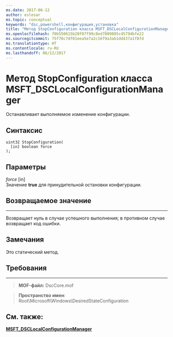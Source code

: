 ```yaml
---
ms.date: 2017-06-12
author: eslesar
ms.topic: conceptual
keywords: "dsc,powershell,конфигурация,установка"
title: "Метод StopConfiguration класса MSFT_DSCLocalConfigurationManager"
ms.openlocfilehash: f0b550615b20f07f99c8ed7009805c45794bfe22
ms.sourcegitcommit: 75f70c7df01eea5e7a2c16f9a3ab1dd437a1f8fd
ms.translationtype: HT
ms.contentlocale: ru-RU
ms.lasthandoff: 06/12/2017
---
```

<a id="stopconfiguration-method-of-the-msftdsclocalconfigurationmanager-class" class="xliff"></a>
# Метод StopConfiguration класса MSFT_DSCLocalConfigurationManager

Останавливает выполняемое изменение конфигурации.

<a id="syntax" class="xliff"></a>
Синтаксис
------

```mof
uint32 StopConfiguration(
  [in] boolean force
);
```

<a id="parameters" class="xliff"></a>
Параметры
----------

*force* \[in\]  
Значение **true** для принудительной остановки конфигурации.

<a id="return-value" class="xliff"></a>
## Возвращаемое значение
------------

Возвращает нуль в случае успешного выполнения; в противном случае возвращает код ошибки.

<a id="remarks" class="xliff"></a>
## Замечания

Это статический метод.

<a id="requirements" class="xliff"></a>
## Требования
------------
>**MOF-файл:** DscCore.mof

>**Пространство имен**: Root\Microsoft\Windows\DesiredStateConfiguration


<a id="see-also" class="xliff"></a>
## См. также:


[**MSFT_DSCLocalConfigurationManager**](msft-dsclocalconfigurationmanager.md)


 

 



